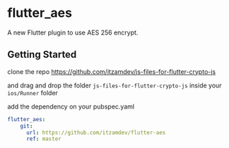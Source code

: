 # flutter_aes

A new Flutter plugin to use AES 256 encrypt.

## Getting Started


clone the repo https://github.com/itzamdev/js-files-for-flutter-crypto-js

and drag and drop the folder `js-files-for-flutter-crypto-js` inside your `ios/Runner` folder

add the dependency on your pubspec.yaml

```yaml
flutter_aes:
    git:
      url: https://github.com/itzamdev/flutter-aes
      ref: master
```

